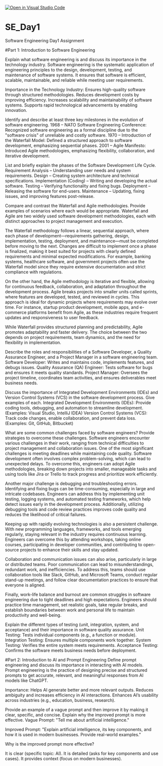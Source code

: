 [![Open in Visual Studio Code](https://classroom.github.com/assets/open-in-vscode-2e0aaae1b6195c2367325f4f02e2d04e9abb55f0b24a779b69b11b9e10269abc.svg)](https://classroom.github.com/online_ide?assignment_repo_id=18366396&assignment_repo_type=AssignmentRepo)
# SE_Day1
Software Engineering Day1 Assignment

#Part 1: Introduction to Software Engineering

Explain what software engineering is and discuss its importance in the technology industry.
Software engineering is the systematic application of engineering principles to the design, development, testing, and maintenance of software systems. It ensures that software is efficient, scalable, maintainable, and reliable while meeting user requirements.

Importance in the Technology Industry:
Ensures high-quality software through structured methodologies.
Reduces development costs by improving efficiency.
Increases scalability and maintainability of software systems.
Supports rapid technological advancements by enabling innovation.

Identify and describe at least three key milestones in the evolution of software engineering.
1968 – NATO Software Engineering Conference: Recognized software engineering as a formal discipline due to the "software crisis" of unreliable and costly software.
1970 – Introduction of the Waterfall Model: Defined a structured approach to software development, emphasizing sequential phases.
2001 – Agile Manifesto: Introduced Agile methodologies, emphasizing flexibility, collaboration, and iterative development.

List and briefly explain the phases of the Software Development Life Cycle.
Requirement Analysis – Understanding user needs and system requirements.
Design – Creating system architecture and technical specifications.
Implementation (Coding) – Writing and developing the actual software.
Testing – Verifying functionality and fixing bugs.
Deployment – Releasing the software for end-users.
Maintenance – Updating, fixing issues, and improving features post-release.

Compare and contrast the Waterfall and Agile methodologies. Provide examples of scenarios where each would be appropriate.
Waterfall and Agile are two widely used software development methodologies, each with distinct approaches to project management and execution.

The Waterfall methodology follows a linear, sequential approach, where each phase of development—requirements gathering, design, implementation, testing, deployment, and maintenance—must be completed before moving to the next. Changes are difficult to implement once a phase is finalized, making it best suited for projects with clearly defined requirements and minimal expected modifications. For example, banking systems, healthcare software, and government projects often use the Waterfall model since they require extensive documentation and strict compliance with regulations.

On the other hand, the Agile methodology is iterative and flexible, allowing for continuous feedback, collaboration, and adaptation throughout the development process. Agile breaks projects into smaller units called sprints, where features are developed, tested, and reviewed in cycles. This approach is ideal for dynamic projects where requirements may evolve over time. For instance, startup product development, mobile apps, and e-commerce platforms benefit from Agile, as these industries require frequent updates and responsiveness to user feedback.

While Waterfall provides structured planning and predictability, Agile promotes adaptability and faster delivery. The choice between the two depends on project requirements, team dynamics, and the need for flexibility in implementation.

Describe the roles and responsibilities of a Software Developer, a Quality Assurance Engineer, and a Project Manager in a software engineering team.
Software Developer: Writes and maintains code, implements features, and debugs issues.
Quality Assurance (QA) Engineer: Tests software for bugs and ensures it meets quality standards.
Project Manager: Oversees the project timeline, coordinates team activities, and ensures deliverables meet business needs.

Discuss the importance of Integrated Development Environments (IDEs) and Version Control Systems (VCS) in the software development process. Give examples of each.
Integrated Development Environments (IDEs): Provide coding tools, debugging, and automation to streamline development. (Examples: Visual Studio, IntelliJ IDEA)
Version Control Systems (VCS): Track code changes, enable collaboration, and prevent data loss. (Examples: Git, GitHub, Bitbucket)

What are some common challenges faced by software engineers? Provide strategies to overcome these challenges.
Software engineers encounter various challenges in their work, ranging from technical difficulties to project management and collaboration issues. One of the most significant challenges is meeting deadlines while maintaining code quality. Software development often involves complex problem-solving, which can lead to unexpected delays. To overcome this, engineers can adopt Agile methodologies, breaking down projects into smaller, manageable tasks and using tools like Jira or Trello to track progress and prioritize work efficiently.

Another major challenge is debugging and troubleshooting errors. Identifying and fixing bugs can be time-consuming, especially in large and intricate codebases. Engineers can address this by implementing unit testing, logging systems, and automated testing frameworks, which help detect issues early in the development process. Additionally, utilizing debugging tools and code review practices improves code quality and reduces the likelihood of critical failures.

Keeping up with rapidly evolving technologies is also a persistent challenge. With new programming languages, frameworks, and tools emerging regularly, staying relevant in the industry requires continuous learning. Engineers can overcome this by attending workshops, taking online courses, participating in developer communities, and contributing to open-source projects to enhance their skills and stay updated.

Collaboration and communication issues can also arise, particularly in large or distributed teams. Poor communication can lead to misunderstandings, redundant work, and inefficiencies. To address this, teams should use collaboration tools like Slack, GitHub, and Microsoft Teams, conduct regular stand-up meetings, and follow clear documentation practices to ensure that everyone is aligned.

Finally, work-life balance and burnout are common struggles in software engineering due to tight deadlines and high expectations. Engineers should practice time management, set realistic goals, take regular breaks, and establish boundaries between work and personal life to maintain productivity and well-being.

Explain the different types of testing (unit, integration, system, and acceptance) and their importance in software quality assurance.
Unit Testing: Tests individual components (e.g., a function or module).
Integration Testing: Ensures multiple components work together.
System Testing: Verifies the entire system meets requirements.
Acceptance Testing: Confirms the software meets business needs before deployment.

#Part 2: Introduction to AI and Prompt Engineering
Define prompt engineering and discuss its importance in interacting with AI models.
Prompt engineering is the practice of designing precise and structured prompts to get accurate, relevant, and meaningful responses from AI models like ChatGPT.

Importance:
Helps AI generate better and more relevant outputs.
Reduces ambiguity and increases efficiency in AI interactions.
Enhances AI’s usability across industries (e.g., education, business, research).

Provide an example of a vague prompt and then improve it by making it clear, specific, and concise. Explain why the improved prompt is more effective.
Vague Prompt:
"Tell me about artificial intelligence."

Improved Prompt:
"Explain artificial intelligence, its key components, and how it is used in modern businesses. Provide real-world examples."

Why is the improved prompt more effective?

It is clear (specific topic: AI).
It is detailed (asks for key components and use cases).
It provides context (focus on modern businesses).
